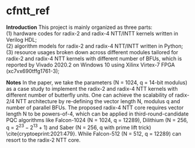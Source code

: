 # cfntt_ref
**Introduction** This project is mainly organized as three parts:   
(1) hardware codes for radix-2 and radix-4 NTT/INTT kernels written in Verilog HDL;    
(2) algorithm models for radix-2 and radix-4 NTT/INTT  written in Python;   
(3) resource usages broken down across different modules tailored for radix-2 and radix-4 NTT kernels with different number of BFUs, which is reported by Vivado 2020.2 on Windows 10 using Xilinx Virtex-7 FPGA (xc7vx690tffg1761-3);   
   
**Notes** In the paper, we take the parameters (N = 1024, q = 14-bit modulus) as a case study to implement the radix-2 and radix-4 NTT kernels with different number of butterfly units. One can achieve the scalability of radix-2/4 NTT architecture by re-defining the vector length N, modulus q and number of parallel BFUs. The proposed radix-4 NTT core requires vector length N to be powers-of-4, which can be applied in third-round-candidate PQC algorithms like Falcon-1024 (N = 1024, q = 12289), Dilithium (N = 256, q = $2^{23} - 2^{13} + 1$) and Saber (N = 256, q with prime lift trick) \cite{cryptoeprint:2021:479}. While Falcon-512 (N = 512, q = 12289) can resort to the radix-2 NTT core. 
